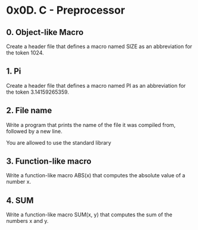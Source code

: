 # 0x0D. C - Preprocessor

## 0. Object-like Macro
Create a header file that defines a macro named SIZE as an abbreviation for the token 1024.

## 1. Pi
Create a header file that defines a macro named PI as an abbreviation for the token 3.14159265359.

## 2. File name

Write a program that prints the name of the file it was compiled from, followed by a new line.

You are allowed to use the standard library

## 3. Function-like macro
Write a function-like macro ABS(x) that computes the absolute value of a number x.

## 4. SUM
Write a function-like macro SUM(x, y) that computes the sum of the numbers x and y.

